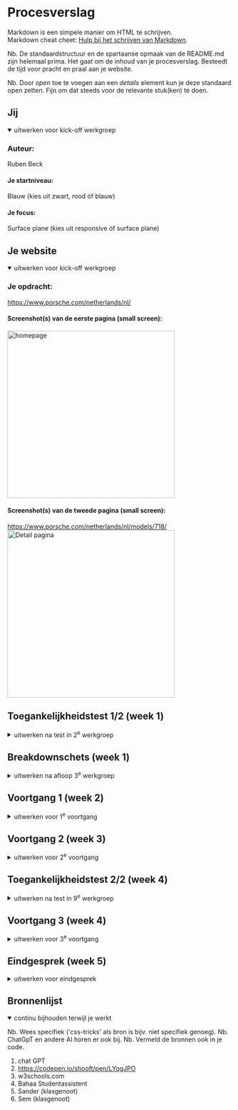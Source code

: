 # Procesverslag
Markdown is een simpele manier om HTML te schrijven.  
Markdown cheat cheet: [Hulp bij het schrijven van Markdown](https://github.com/adam-p/markdown-here/wiki/Markdown-Cheatsheet).

Nb. De standaardstructuur en de spartaanse opmaak van de README.md zijn helemaal prima. Het gaat om de inhoud van je procesverslag. Besteedt de tijd voor pracht en praal aan je website.

Nb. Door *open* toe te voegen aan een *details* element kun je deze standaard open zetten. Fijn om dat steeds voor de relevante stuk(ken) te doen.





## Jij

<details open>
  <summary>uitwerken voor kick-off werkgroep</summary>

  ### Auteur:
  Ruben Beck

  #### Je startniveau:
  Blauw (kies uit zwart, rood óf blauw)

  #### Je focus:
 Surface plane (kies uit responsive óf surface plane)
 
</details>





## Je website

<details open>
  <summary>uitwerken voor kick-off werkgroep</summary>

  ### Je opdracht:
https://www.porsche.com/netherlands/nl/
  #### Screenshot(s) van de eerste pagina (small screen): 
   
  <img src="images/screenshot-porsche-pagina.png" width="375px" alt="homepage">

  #### Screenshot(s) van de tweede pagina (small screen):
https://www.porsche.com/netherlands/nl/models/718/
  <img src="images/screenshot-718page.jpg" width="375px" alt="Detail pagina">
 
</details>



## Toegankelijkheidstest 1/2 (week 1)

<details>
  <summary>uitwerken na test in 2<sup>e</sup> werkgroep</summary>

  ### Bevindingen
  Ik had nog erg weinig om te laten zien hier omdat ik erg druk was met adere vakken/ hers
</details>



## Breakdownschets (week 1)

<details>
  <summary>uitwerken na afloop 3<sup>e</sup> werkgroep</summary>

  ### de hele pagina: 
  <img src="readme-images/dummy-plaatje.jpg" width="375px" alt="breakdown van de hele pagina">

  ### dynamisch deel (bijv menu): 
  <img src="readme-images/dummy-plaatje.jpg" width="375px" alt="breakdown van een dynamisch deel">

  ### wellicht nog een dynamisch deel (bijv filter): 
  <img src="readme-images/dummy-plaatje.jpg" width="375px" alt="breakdown van nog een dynamisch deel">

</details>





## Voortgang 1 (week 2)

<details>
  <summary>uitwerken voor 1<sup>e</sup> voortgang</summary>

  ### Stand van zaken
Wat goed ging:
-html 
-begin van css


  ### Agenda voor meeting
  samen met je groepje opstellen


Ruben: Ik wou graag weten welke manieren ik kon gebruiken om mijn website responsiver te maken.
ziggy: info over svg foutmeldingen
Elisa: Persoonlijke html check
jake:-


  ### Verslag van meeting
  hier na afloop snel de uitkomsten van de meeting vastleggen

  - Flexbox gebruiken


</details>





## Voortgang 2 (week 3)

<details>
  <summary>uitwerken voor 2<sup>e</sup> voortgang</summary>

  ### Stand van zaken

  Wat goed ging was de juiste informatie vinden voor mijn website, wat minder goed ging was het gebruiken van SVG's.


  ### Agenda voor meeting
  samen met je groepje opstellen
Ruben: Ik wil graag begrijpen hoe ik gemakkelijk en svg voor een afbeelding kan zetten, ook wil ik en ruimte tussen me afbeeldingen weghalen
Ziggy: Info svg foutmelding en info over oneindig scrollen
Leon: schalen elementen. 


  ### Verslag van meeting
  hier na afloop snel de uitkomsten van de meeting vastleggen
- De afstand kan worden weggehaald door display: block; 
- ...

</details>





## Toegankelijkheidstest 2/2 (week 4)

<details>
  <summary>uitwerken na test in 9<sup>e</sup> werkgroep</summary>

  ### Bevindingen
  Lijst met je bevindingen die in de test naar voren kwamen (geef ook aan wat er verbeterd is): Ik was ziek deze les, wel heb ik gekeken naar wat mijn website toegankelijker zou kunnen maken, een handige oplopssing zou een Light/Dark/System mode kunnen zijn.  

</details>





## Voortgang 3 (week 4)

<details>
  <summary>uitwerken voor 3<sup>e</sup> voortgang</summary>

  ### Stand van zaken
 Wat goed ging was het beter begrijpen van me css en hoe ik het kon vormgeven in de stijl van de porsche website, wat minder goed ging was et implementeren van de JS


  ### Agenda voor meeting
  Ruben: ik wil graag meer informatie over waar in mijn pagina ik het makkelijkst javascript kan toepassen
  ziggy: Hoe kan ik en image en focus geven.
  jake:-
  Elisa:-



  ### Verslag van meeting
  hier na afloop snel de uitkomsten van de meeting vastleggen

  - carosel en menu is het beste voor de javaScript


</details>





## Eindgesprek (week 5)

<details>
  <summary>uitwerken voor eindgesprek</summary>

  ### Je uitkomst - karakteristiek screenshots:
  <img src="images/screenshot-index.jpg" width="375px" alt="uitomst opdracht 1">
  <img src="images/detailpage-ruben.png" width="375px" alt="uitomst opdracht 1">


  ### Dit ging goed/Heb ik geleerd: 
 ik heb geleerd hoe ik aspecten van en website op de juiste manier moet positioneren zodat ze responsive werken, ook heb ik geleerd hoe je bepaalde stijlen van en bestaande website kan vinden en hiervan veel kan leren. Ik heb geleerd wat betere en semantischere manieren zijn van het schrijven van code zoals het gebruiken van roots. Wat ik nogmeer geleerd heb is het gebruiken van meerdere css paginas om de styling overzichtelijk te houden

  <img src="images/homepage-ruben.png" width="375px" alt="top">


  ### Dit was lastig/Is niet gelukt:
  Wat ik erg lastig vind/vond is javascript, dit is voor mij nog een aandachtspuntje. De functies die ik hiermee wou bereiken zijn gelukt maar ik heb wel veel hulp ervoor moeten gebruiken.
</details>





## Bronnenlijst

<details open>
  <summary>continu bijhouden terwijl je werkt</summary>

  Nb. Wees specifiek ('css-tricks' als bron is bijv. niet specifiek genoeg). 
  Nb. ChatGpT en andere AI horen er ook bij.
  Nb. Vermeld de bronnen ook in je code.

  1. chat GPT
  2. https://codepen.io/shooft/pen/LYqgJPO
  3. w3schools.com
  4. Bahaa Studentassistent
  5. Sander (klasgenoot)
  6. Sem (klasgenoot)

</details>